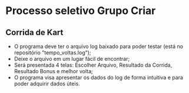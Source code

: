 # Processo seletivo Grupo Criar
## Corrida de Kart

- O programa deve ter o arquivo log baixado para poder testar (está no repositório "tempo_voltas.log");
- Deixe o arquivo em um lugar fácil de encontrar;
- Será presentada 4 telas: Escolher Arquivo, Resultado da Corrida, Resultado Bonus e melhor volta;
- O programa visa apresentar os dados do log de forma intuitiva e para poder adquirir dados úteis.
